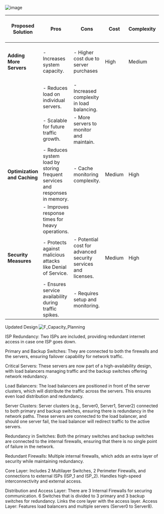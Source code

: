 ![image](https://github.com/user-attachments/assets/28218466-6b8b-4cac-baf2-3391dea627b4)


| Proposed Solution       | Pros                                                                 | Cons                                                    | Cost  | Complexity | Potential impact on system performance                                      |
|-------------------------|----------------------------------------------------------------------|---------------------------------------------------------|-------|------------|--------------------------------------------------------------------------------|
| **Adding More Servers** | - Increases system capacity.                                         | - Higher cost due to server purchases                   | High  | Medium     | Reduces individual server load and improves response time.                   |
|                         | - Reduces load on individual servers.                                | - Increased complexity in load balancing.               |       |            |                                                                                |
|                         | - Scalable for future traffic growth.                                | - More servers to monitor and maintain.                 |       |            |                                                                                |
| **Optimization and Caching** | - Reduces system load by storing frequent services and responses in memory. | - Cache monitoring complexity.                           | Medium| High       | Reduces load on servers, improves response times.                            |
|                         | - Improves response times for heavy operations.                      |                                                         |       |            |                                                                                |
| **Security Measures**   | - Protects against malicious attacks like Denial of Service.         | - Potential cost for advanced security services and licenses. | Medium| High       | May add slight latency but helps maintain system integrity and uptime.       |
|                         | - Ensures service availability during traffic spikes.                | - Requires setup and monitoring.                         |       |            |                                                                                |










Updated Design
![F_Capacity_Planning](https://github.com/user-attachments/assets/7115bb04-d1c3-483e-a254-d82ff3a8a0de)

ISP Redundancy: Two ISPs are included, providing redundant internet access in case one ISP goes down.

Primary and Backup Switches: 
They are connected to both the firewalls and the servers, ensuring failover capability for network traffic.

Critical Servers: 
These servers are now part of a high-availability design, with load balancers managing traffic and the backup switches offering network redundancy.

Load Balancers:
The load balancers are positioned in front of the server clusters, which will distribute the traffic across the servers. This ensures even load distribution and redundancy.

Server Clusters:
Server clusters (e.g., Server0, Server1, Server2) connected to both primary and backup switches, ensuring there is redundancy in the network paths.
These servers are connected to the load balancer, and should one server fail, the load balancer will redirect traffic to the active servers.

Redundancy in Switches:
Both the primary switches and backup switches are connected to the internal firewalls, ensuring that there is no single point of failure in the network.

Redundant Firewalls:
Multiple internal firewalls, which adds an extra layer of security while maintaining redundancy.




Core Layer:
Includes 2 Multilayer Switches, 2 Perimeter Firewalls, and connections to external ISPs (ISP_1 and ISP_2).
Handles high-speed interconnectivity and external access.

Distribution and Access Layer:
There are 3 Internal Firewalls for securing communication.
6 Switches that is divided to 3 primary and 3 backup switches for redundancy.
Links the core layer with the access layer.
Access Layer:
Features load balancers and multiple servers (Server0 to Server8).


